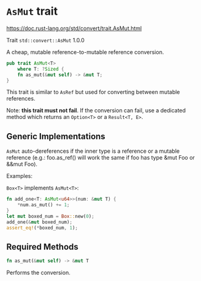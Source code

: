 # `AsMut` trait
https://doc.rust-lang.org/std/convert/trait.AsMut.html

Trait `std::convert::AsMut` 1.0.0

A cheap, mutable reference-to-mutable reference conversion.

```rust
pub trait AsMut<T> 
    where T: ?Sized {
    fn as_mut(&mut self) -> &mut T;
}
```

This trait is similar to `AsRef` but used
for converting between mutable references.

Note: __this trait must not fail__.
If the conversion can fail, use a dedicated method 
which returns an `Option<T>` or a `Result<T, E>`.


## Generic Implementations

`AsMut` auto-dereferences if the inner type is a reference or a mutable reference 
(e.g.: foo.as_ref() will work the same if foo has type &mut Foo or &&mut Foo).

Examples:

`Box<T>` implements `AsMut<T>`:

```rust
fn add_one<T: AsMut<u64>>(num: &mut T) {
    *num.as_mut() += 1;
}
let mut boxed_num = Box::new(0);
add_one(&mut boxed_num);
assert_eq!(*boxed_num, 1);
```

## Required Methods

```rust
fn as_mut(&mut self) -> &mut T
```

Performs the conversion.